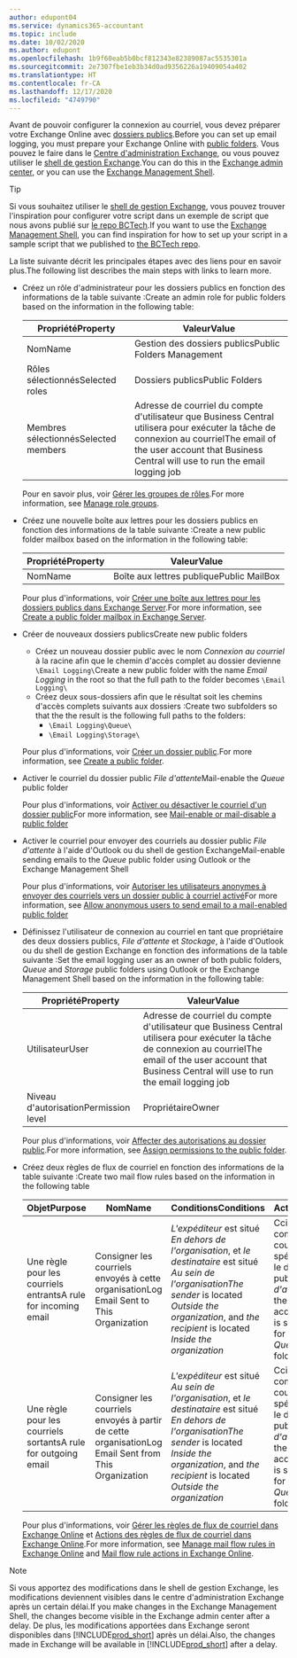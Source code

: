 ```yaml
---
author: edupont04
ms.service: dynamics365-accountant
ms.topic: include
ms.date: 10/02/2020
ms.author: edupont
ms.openlocfilehash: 1b9f60eab5b0bcf812343e82389087ac5535301a
ms.sourcegitcommit: 2e7307fbe1eb3b34d0ad9356226a19409054a402
ms.translationtype: HT
ms.contentlocale: fr-CA
ms.lasthandoff: 12/17/2020
ms.locfileid: "4749790"
---
```

<span data-ttu-id="b9f83-101">Avant de pouvoir configurer la connexion au courriel, vous devez préparer votre Exchange Online avec [dossiers publics](/exchange/collaboration/public-folders/public-folders?view=exchserver-2019&preserve-view=true ).</span><span class="sxs-lookup"><span data-stu-id="b9f83-101">Before you can set up email logging, you must prepare your Exchange Online with [public folders](/exchange/collaboration/public-folders/public-folders?view=exchserver-2019&preserve-view=true ).</span></span> <span data-ttu-id="b9f83-102">Vous pouvez le faire dans le [Centre d'administration Exchange](/Exchange/architecture/client-access/exchange-admin-center?view=exchserver-2019&preserve-view=true ), ou vous pouvez utiliser le [shell de gestion Exchange](/powershell/exchange/exchange-management-shell?view=exchange-ps&preserve-view=true ).</span><span class="sxs-lookup"><span data-stu-id="b9f83-102">You can do this in the [Exchange admin center](/Exchange/architecture/client-access/exchange-admin-center?view=exchserver-2019&preserve-view=true ), or you can use the [Exchange Management Shell](/powershell/exchange/exchange-management-shell?view=exchange-ps&preserve-view=true ).</span></span>  

> [!TIP]
> <span data-ttu-id="b9f83-103">Si vous souhaitez utiliser le [shell de gestion Exchange](/powershell/exchange/exchange-management-shell?view=exchange-ps&preserve-view=true ), vous pouvez trouver l'inspiration pour configurer votre script dans un exemple de script que nous avons publié sur [le repo BCTech](https://github.com/microsoft/BCTech/tree/master/samples/EmailLogging).</span><span class="sxs-lookup"><span data-stu-id="b9f83-103">If you want to use the [Exchange Management Shell](/powershell/exchange/exchange-management-shell?view=exchange-ps&preserve-view=true ), you can find inspiration for how to set up your script in a sample script that we published to [the BCTech repo](https://github.com/microsoft/BCTech/tree/master/samples/EmailLogging).</span></span>

<span data-ttu-id="b9f83-104">La liste suivante décrit les principales étapes avec des liens pour en savoir plus.</span><span class="sxs-lookup"><span data-stu-id="b9f83-104">The following list describes the main steps with links to learn more.</span></span>  

- <span data-ttu-id="b9f83-105">Créez un rôle d'administrateur pour les dossiers publics en fonction des informations de la table suivante :</span><span class="sxs-lookup"><span data-stu-id="b9f83-105">Create an admin role for public folders based on the information in the following table:</span></span>

  |<span data-ttu-id="b9f83-106">Propriété</span><span class="sxs-lookup"><span data-stu-id="b9f83-106">Property</span></span>        |<span data-ttu-id="b9f83-107">Valeur</span><span class="sxs-lookup"><span data-stu-id="b9f83-107">Value</span></span>                     |
  |----------------|--------------------------|
  |<span data-ttu-id="b9f83-108">Nom</span><span class="sxs-lookup"><span data-stu-id="b9f83-108">Name</span></span>            |<span data-ttu-id="b9f83-109">Gestion des dossiers publics</span><span class="sxs-lookup"><span data-stu-id="b9f83-109">Public Folders Management</span></span> |
  |<span data-ttu-id="b9f83-110">Rôles sélectionnés</span><span class="sxs-lookup"><span data-stu-id="b9f83-110">Selected roles</span></span>  |<span data-ttu-id="b9f83-111">Dossiers publics</span><span class="sxs-lookup"><span data-stu-id="b9f83-111">Public Folders</span></span>            |
  |<span data-ttu-id="b9f83-112">Membres sélectionnés</span><span class="sxs-lookup"><span data-stu-id="b9f83-112">Selected members</span></span>|<span data-ttu-id="b9f83-113">Adresse de courriel du compte d'utilisateur que Business Central utilisera pour exécuter la tâche de connexion au courriel</span><span class="sxs-lookup"><span data-stu-id="b9f83-113">The email of the user account that Business Central will use to run the email logging job</span></span>|

  <span data-ttu-id="b9f83-114">Pour en savoir plus, voir [Gérer les groupes de rôles](/exchange/permissions/role-groups?view=exchserver-2019&preserve-view=true).</span><span class="sxs-lookup"><span data-stu-id="b9f83-114">For more information, see [Manage role groups](/exchange/permissions/role-groups?view=exchserver-2019&preserve-view=true).</span></span>

- <span data-ttu-id="b9f83-115">Créez une nouvelle boîte aux lettres pour les dossiers publics en fonction des informations de la table suivante :</span><span class="sxs-lookup"><span data-stu-id="b9f83-115">Create a new public folder mailbox based on the information in the following table:</span></span>

  |<span data-ttu-id="b9f83-116">Propriété</span><span class="sxs-lookup"><span data-stu-id="b9f83-116">Property</span></span>        |<span data-ttu-id="b9f83-117">Valeur</span><span class="sxs-lookup"><span data-stu-id="b9f83-117">Value</span></span>                     |
  |----------------|--------------------------|
  |<span data-ttu-id="b9f83-118">Nom</span><span class="sxs-lookup"><span data-stu-id="b9f83-118">Name</span></span>            |<span data-ttu-id="b9f83-119">Boîte aux lettres publique</span><span class="sxs-lookup"><span data-stu-id="b9f83-119">Public MailBox</span></span>            |

  <span data-ttu-id="b9f83-120">Pour plus d'informations, voir [Créer une boîte aux lettres pour les dossiers publics dans Exchange Server](/exchange/collaboration/public-folders/create-public-folder-mailboxes).</span><span class="sxs-lookup"><span data-stu-id="b9f83-120">For more information, see [Create a public folder mailbox in Exchange Server](/exchange/collaboration/public-folders/create-public-folder-mailboxes).</span></span>  

- <span data-ttu-id="b9f83-121">Créer de nouveaux dossiers publics</span><span class="sxs-lookup"><span data-stu-id="b9f83-121">Create new public folders</span></span>

  - <span data-ttu-id="b9f83-122">Créez un nouveau dossier public avec le nom *Connexion au courriel* à la racine afin que le chemin d'accès complet au dossier devienne ```\Email Logging\```</span><span class="sxs-lookup"><span data-stu-id="b9f83-122">Create a new public folder with the name *Email Logging* in the root so that the full path to the folder becomes ```\Email Logging\```</span></span>
  - <span data-ttu-id="b9f83-123">Créez deux sous-dossiers afin que le résultat soit les chemins d'accès complets suivants aux dossiers :</span><span class="sxs-lookup"><span data-stu-id="b9f83-123">Create two subfolders so that the the result is the following full paths to the folders:</span></span>
    - ```\Email Logging\Queue\```
    - ```\Email Logging\Storage\```

  <span data-ttu-id="b9f83-124">Pour plus d'informations, voir [Créer un dossier public](/exchange/collaboration/public-folders/create-public-folders?view=exchserver-2019&preserve-view=true).</span><span class="sxs-lookup"><span data-stu-id="b9f83-124">For more information, see [Create a public folder](/exchange/collaboration/public-folders/create-public-folders?view=exchserver-2019&preserve-view=true).</span></span>

- <span data-ttu-id="b9f83-125">Activer le courriel du dossier public *File d'attente*</span><span class="sxs-lookup"><span data-stu-id="b9f83-125">Mail-enable the *Queue* public folder</span></span>

  <span data-ttu-id="b9f83-126">Pour plus d'informations, voir [Activer ou désactiver le courriel d'un dossier public](/exchange/collaboration/public-folders/mail-enable-or-disable?view=exchserver-2019&preserve-view=true)</span><span class="sxs-lookup"><span data-stu-id="b9f83-126">For more information, see [Mail-enable or mail-disable a public folder](/exchange/collaboration/public-folders/mail-enable-or-disable?view=exchserver-2019&preserve-view=true)</span></span>

- <span data-ttu-id="b9f83-127">Activer le courriel pour envoyer des courriels au dossier public *File d'attente* à l'aide d'Outlook ou du shell de gestion Exchange</span><span class="sxs-lookup"><span data-stu-id="b9f83-127">Mail-enable sending emails to the *Queue* public folder using Outlook or the Exchange Management Shell</span></span>

  <span data-ttu-id="b9f83-128">Pour plus d'informations, voir [Autoriser les utilisateurs anonymes à envoyer des courriels vers un dossier public à courriel activé](/exchange/collaboration/public-folders/mail-enable-or-disable#allow-anonymous-users-to-send-email-to-a-mail-enabled-public-folder?view=exchserver-2019&preserve-view=true)</span><span class="sxs-lookup"><span data-stu-id="b9f83-128">For more information, see [Allow anonymous users to send email to a mail-enabled public folder](/exchange/collaboration/public-folders/mail-enable-or-disable#allow-anonymous-users-to-send-email-to-a-mail-enabled-public-folder?view=exchserver-2019&preserve-view=true)</span></span>

- <span data-ttu-id="b9f83-129">Définissez l'utilisateur de connexion au courriel en tant que propriétaire des deux dossiers publics, *File d'attente* et *Stockage*, à l'aide d'Outlook ou du shell de gestion Exchange en fonction des informations de la table suivante :</span><span class="sxs-lookup"><span data-stu-id="b9f83-129">Set the email logging user as an owner of both public folders, *Queue* and *Storage* public folders  using Outlook or the Exchange Management Shell based on the information in the following table:</span></span>

  |<span data-ttu-id="b9f83-130">Propriété</span><span class="sxs-lookup"><span data-stu-id="b9f83-130">Property</span></span>        |<span data-ttu-id="b9f83-131">Valeur</span><span class="sxs-lookup"><span data-stu-id="b9f83-131">Value</span></span>                     |
  |----------------|--------------------------|
  |<span data-ttu-id="b9f83-132">Utilisateur</span><span class="sxs-lookup"><span data-stu-id="b9f83-132">User</span></span>            |<span data-ttu-id="b9f83-133">Adresse de courriel du compte d'utilisateur que Business Central utilisera pour exécuter la tâche de connexion au courriel</span><span class="sxs-lookup"><span data-stu-id="b9f83-133">The email of the user account that Business Central will use to run the email logging job</span></span>|
  |<span data-ttu-id="b9f83-134">Niveau d'autorisation</span><span class="sxs-lookup"><span data-stu-id="b9f83-134">Permission level</span></span>|<span data-ttu-id="b9f83-135">Propriétaire</span><span class="sxs-lookup"><span data-stu-id="b9f83-135">Owner</span></span>                     |

  <span data-ttu-id="b9f83-136">Pour plus d'informations, voir [Affecter des autorisations au dossier public](/exchange/collaboration-exo/public-folders/set-up-public-folders#step-3-assign-permissions-to-the-public-folder).</span><span class="sxs-lookup"><span data-stu-id="b9f83-136">For more information, see [Assign permissions to the public folder](/exchange/collaboration-exo/public-folders/set-up-public-folders#step-3-assign-permissions-to-the-public-folder).</span></span>

- <span data-ttu-id="b9f83-137">Créez deux règles de flux de courriel en fonction des informations de la table suivante :</span><span class="sxs-lookup"><span data-stu-id="b9f83-137">Create two mail flow rules based on the information in the following table</span></span>

  |<span data-ttu-id="b9f83-138">Objet</span><span class="sxs-lookup"><span data-stu-id="b9f83-138">Purpose</span></span>  |<span data-ttu-id="b9f83-139">Nom</span><span class="sxs-lookup"><span data-stu-id="b9f83-139">Name</span></span> |<span data-ttu-id="b9f83-140">Conditions</span><span class="sxs-lookup"><span data-stu-id="b9f83-140">Conditions</span></span>                        |<span data-ttu-id="b9f83-141">Action</span><span class="sxs-lookup"><span data-stu-id="b9f83-141">Action</span></span>                                       |
  |---------|-----|----------------------------------|---------------------------------------------|
  |<span data-ttu-id="b9f83-142">Une règle pour les courriels entrants</span><span class="sxs-lookup"><span data-stu-id="b9f83-142">A rule for incoming email</span></span> |<span data-ttu-id="b9f83-143">Consigner les courriels envoyés à cette organisation</span><span class="sxs-lookup"><span data-stu-id="b9f83-143">Log Email Sent to This Organization</span></span>|<span data-ttu-id="b9f83-144">*L'expéditeur* est situé *En dehors de l'organisation*, et *le destinataire* est situé *Au sein de l'organisation*</span><span class="sxs-lookup"><span data-stu-id="b9f83-144">*The sender* is located *Outside the organization*, and *the recipient* is located *Inside the organization*</span></span>|<span data-ttu-id="b9f83-145">Cci le compte de courriel spécifié pour le dossier public *File d'attente*</span><span class="sxs-lookup"><span data-stu-id="b9f83-145">BCC the email account that is specified for the *Queue* public folder</span></span>|
  |<span data-ttu-id="b9f83-146">Une règle pour les courriels sortants</span><span class="sxs-lookup"><span data-stu-id="b9f83-146">A rule for outgoing email</span></span> | <span data-ttu-id="b9f83-147">Consigner les courriels envoyés à partir de cette organisation</span><span class="sxs-lookup"><span data-stu-id="b9f83-147">Log Email Sent from This Organization</span></span> |<span data-ttu-id="b9f83-148">*L'expéditeur* est situé *Au sein de l'organisation*, et *le destinataire* est situé *En dehors de l'organisation*</span><span class="sxs-lookup"><span data-stu-id="b9f83-148">*The sender* is located *Inside the organization*, and *the recipient* is located *Outside the organization*</span></span>|<span data-ttu-id="b9f83-149">Cci le compte de courriel spécifié pour le dossier public *File d'attente*</span><span class="sxs-lookup"><span data-stu-id="b9f83-149">BCC the email account that is specified for the *Queue* public folder</span></span>|
  
  <span data-ttu-id="b9f83-150">Pour plus d'informations, voir [Gérer les règles de flux de courriel dans Exchange Online](/exchange/security-and-compliance/mail-flow-rules/manage-mail-flow-rules) et [Actions des règles de flux de courriel dans Exchange Online](/exchange/security-and-compliance/mail-flow-rules/mail-flow-rule-actions).</span><span class="sxs-lookup"><span data-stu-id="b9f83-150">For more information, see [Manage mail flow rules in Exchange Online](/exchange/security-and-compliance/mail-flow-rules/manage-mail-flow-rules) and [Mail flow rule actions in Exchange Online](/exchange/security-and-compliance/mail-flow-rules/mail-flow-rule-actions).</span></span>

> [!NOTE]
> <span data-ttu-id="b9f83-151">Si vous apportez des modifications dans le shell de gestion Exchange, les modifications deviennent visibles dans le centre d'administration Exchange après un certain délai.</span><span class="sxs-lookup"><span data-stu-id="b9f83-151">If you make changes in the Exchange Management Shell, the changes become visible in the Exchange admin center after a delay.</span></span> <span data-ttu-id="b9f83-152">De plus, les modifications apportées dans Exchange seront disponibles dans [!INCLUDE[prod_short](prod_short.md)] après un délai.</span><span class="sxs-lookup"><span data-stu-id="b9f83-152">Also, the changes made in Exchange will be available in [!INCLUDE[prod_short](prod_short.md)] after a delay.</span></span>
